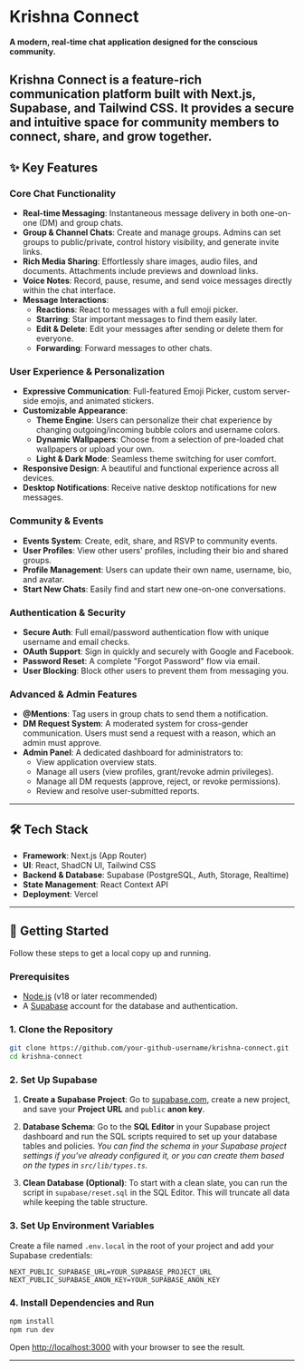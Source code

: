 # Krishna Connect

**A modern, real-time chat application designed for the conscious community.**

Krishna Connect is a feature-rich communication platform built with Next.js, Supabase, and Tailwind CSS. It provides a secure and intuitive space for community members to connect, share, and grow together.
---

## ✨ Key Features

### Core Chat Functionality
- **Real-time Messaging**: Instantaneous message delivery in both one-on-one (DM) and group chats.
- **Group & Channel Chats**: Create and manage groups. Admins can set groups to public/private, control history visibility, and generate invite links.
- **Rich Media Sharing**: Effortlessly share images, audio files, and documents. Attachments include previews and download links.
- **Voice Notes**: Record, pause, resume, and send voice messages directly within the chat interface.
- **Message Interactions**:
  - **Reactions**: React to messages with a full emoji picker.
  - **Starring**: Star important messages to find them easily later.
  - **Edit & Delete**: Edit your messages after sending or delete them for everyone.
  - **Forwarding**: Forward messages to other chats.

### User Experience & Personalization
- **Expressive Communication**: Full-featured Emoji Picker, custom server-side emojis, and animated stickers.
- **Customizable Appearance**:
  - **Theme Engine**: Users can personalize their chat experience by changing outgoing/incoming bubble colors and username colors.
  - **Dynamic Wallpapers**: Choose from a selection of pre-loaded chat wallpapers or upload your own.
  - **Light & Dark Mode**: Seamless theme switching for user comfort.
- **Responsive Design**: A beautiful and functional experience across all devices.
- **Desktop Notifications**: Receive native desktop notifications for new messages.

### Community & Events
- **Events System**: Create, edit, share, and RSVP to community events.
- **User Profiles**: View other users' profiles, including their bio and shared groups.
- **Profile Management**: Users can update their own name, username, bio, and avatar.
- **Start New Chats**: Easily find and start new one-on-one conversations.

### Authentication & Security
- **Secure Auth**: Full email/password authentication flow with unique username and email checks.
- **OAuth Support**: Sign in quickly and securely with Google and Facebook.
- **Password Reset**: A complete "Forgot Password" flow via email.
- **User Blocking**: Block other users to prevent them from messaging you.

### Advanced & Admin Features
- **@Mentions**: Tag users in group chats to send them a notification.
- **DM Request System**: A moderated system for cross-gender communication. Users must send a request with a reason, which an admin must approve.
- **Admin Panel**: A dedicated dashboard for administrators to:
  - View application overview stats.
  - Manage all users (view profiles, grant/revoke admin privileges).
  - Manage all DM requests (approve, reject, or revoke permissions).
  - Review and resolve user-submitted reports.

---

## 🛠️ Tech Stack

- **Framework**: Next.js (App Router)
- **UI**: React, ShadCN UI, Tailwind CSS
- **Backend & Database**: Supabase (PostgreSQL, Auth, Storage, Realtime)
- **State Management**: React Context API
- **Deployment**: Vercel

---

## 🚀 Getting Started

Follow these steps to get a local copy up and running.

### Prerequisites

- [Node.js](https://nodejs.org/) (v18 or later recommended)
- A [Supabase](https://supabase.com/) account for the database and authentication.

### 1. Clone the Repository

```bash
git clone https://github.com/your-github-username/krishna-connect.git
cd krishna-connect
```

### 2. Set Up Supabase

1.  **Create a Supabase Project**: Go to [supabase.com](https://supabase.com), create a new project, and save your **Project URL** and `public` **anon key**.

2.  **Database Schema**: Go to the **SQL Editor** in your Supabase project dashboard and run the SQL scripts required to set up your database tables and policies.
    *You can find the schema in your Supabase project settings if you've already configured it, or you can create them based on the types in `src/lib/types.ts`.*

3.  **Clean Database (Optional)**: To start with a clean slate, you can run the script in `supabase/reset.sql` in the SQL Editor. This will truncate all data while keeping the table structure.

### 3. Set Up Environment Variables

Create a file named `.env.local` in the root of your project and add your Supabase credentials:

```
NEXT_PUBLIC_SUPABASE_URL=YOUR_SUPABASE_PROJECT_URL
NEXT_PUBLIC_SUPABASE_ANON_KEY=YOUR_SUPABASE_ANON_KEY
```

### 4. Install Dependencies and Run

```bash
npm install
npm run dev
```

Open [http://localhost:3000](http://localhost:3000) with your browser to see the result.

---